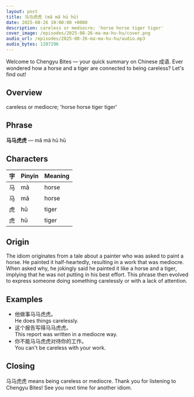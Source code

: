 ```yaml
---
layout: post
title: 马马虎虎 (mǎ mǎ hū hū)
date: 2025-08-26 10:00:00 +0000
description: careless or mediocre; 'horse horse tiger tiger'
cover_image: /episodes/2025-08-26-ma-ma-hu-hu/cover.png
audio_url: /episodes/2025-08-26-ma-ma-hu-hu/audio.mp3
audio_bytes: 1207296
---
```


Welcome to Chengyu Bites — your quick summary on Chinese 成语. Ever wondered how a horse and a tiger are connected to being careless? Let's find out!

## Overview
careless or mediocre; 'horse horse tiger tiger'

## Phrase
**马马虎虎** — mǎ mǎ hū hū

## Characters

| 字 | Pinyin | Meaning |
|----|--------|---------|
| 马  | mǎ     | horse   |
| 马  | mǎ     | horse   |
| 虎  | hū     | tiger   |
| 虎  | hū     | tiger   |

## Origin
The idiom originates from a tale about a painter who was asked to paint a horse. He painted it half-heartedly, resulting in a work that was mediocre. When asked why, he jokingly said he painted it like a horse and a tiger, implying that he was not putting in his best effort. This phrase then evolved to express someone doing something carelessly or with a lack of attention.

## Examples
- 他做事马马虎虎。<br>He does things carelessly.
- 这个报告写得马马虎虎。<br>This report was written in a mediocre way.
- 你不能马马虎虎对待你的工作。<br>You can't be careless with your work.

## Closing
马马虎虎 means being careless or mediocre. Thank you for listening to Chengyu Bites! See you next time for another idiom.
